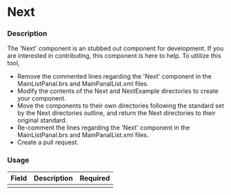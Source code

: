 # Next

### Description
The 'Next' component is an stubbed out component for development. If you are interested in
contributing, this component is here to help.
To utlilize this tool,
 - Remove the commented lines regarding the 'Next' component in the MainListPanal.brs and
 MainPanalList.xml files.
 - Modify the contents of the Next and NextExample directories to create your component.
 - Move the components to their own directories following the standard set by the Next directories 
 outline, and return the Next directories to their original standard.
 - Re-comment the lines regarding the 'Next' component in the MainListPanal.brs and
 MainPanalList.xml files.
 - Create a pull request.

### Usage
| Field | Description | Required |
| ----------- | ----------- | ----------- |
|  |  |  |